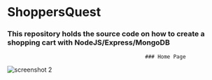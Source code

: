 # ShoppersQuest

### This repository holds the source code on how to create a shopping cart with NodeJS/Express/MongoDB

                                                ### Home Page
![screenshot 2](https://cloud.githubusercontent.com/assets/23045744/22209687/6fba1968-e1ad-11e6-9587-0a82fc12d437.png)

